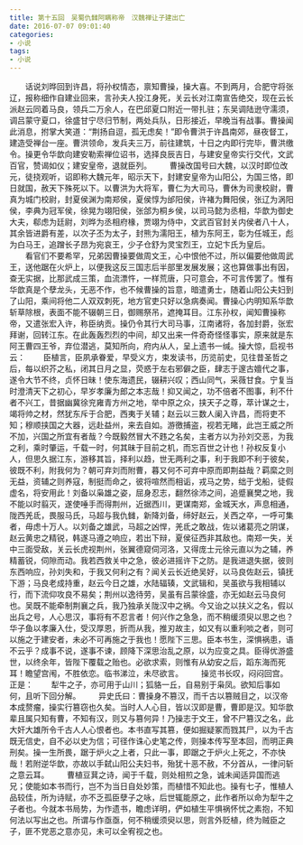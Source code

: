 ```yaml
---
title: 第十五回　吴蜀仇雠阿瞒称帝　汉魏禅让子建出亡
date: 2016-07-07 09:01:40
categories:
- 小说
tags:
- 小说
---
```

　　话说刘晔回到许昌，将孙权情态，禀知曹操，操大喜。不到两月，合肥守将张辽，报称细作自建业回来，言孙夫人投江身死，关云长对江南宣告绝交，现在云长派赵云同着马良，领兵二万余人，在巴邱夏口附近一带扎驻；东吴调陆逊守濡须，调吕蒙守夏口，徐盛甘宁尽归节制，两处兵队，日形接近，早晚当有战事。<!-- more -->曹操闻此消息，拊掌大笑道：“荆扬自逗，孤无虑矣！”即令曹洪于许昌南郊，昼夜督工，建造受禅台一座。曹洪领命，发兵夫三万，前往建筑，十日之内即行完毕，曹洪缴令。操更令华歆向建安勒索禅位诏书，选择良辰吉日，与建安皇帝实行交代，文武百官，赞谒如仪；建安皇帝，退就臣列。
　　曹操改国号曰大魏，以汉时即位改元，徒挠观听，诏即称大魏元年，昭示天下，封建安皇帝为山阳公，为国三恪，即日就国，赦天下殊死以下。以曹洪为大将军，曹仁为大司马，曹休为司隶校尉，曹真为城门校尉，封夏侯渊为南郑侯，夏侯惇为邰阳侯，许褚为舞阳侯，张辽为涡阳侯，李典为冠军侯，徐晃为翊阳侯，张郃为桐乡侯，以司马懿为丞相，华歆为御史大夫，郗虑为廷尉，刘晔为丞相府椽，贾翊为侍中，文武百官封关内侯者八十人，其余皆进爵有差，以次子丕为太子，封熊为濡阳王，植为东阿王，彰为任城王，彪为白马王，追蹭长子昂为宛哀王，少子仓舒为灵宝烈王，立妃卞氏为皇后。
　　看官们不要希罕，兄弟因曹操要做周文王，心中恨他不过，所以偏要他做周武王，送他踞在火炉上，以便我这反三国志后半部里发展发展；这也算做事出有因，查无实据，比那武成三策，血流漂忤，一样荒唐，只可意会，不可言传罢了。惟有华歆真是个孽龙头，无恶不作，也不候曹操的旨意，暗遣勇士，随着山阳公夫妇到了山阳，乘间将他二人双双刺死，地方官吏只好以急病奏闻。曹操心内明知系华歆斩草除根，表面不能不辍朝三日，御赐祭吊，遮掩耳目。江东孙权，闻知曹操称帝，又遣张宏入许，称臣纳贡。操仍令其行大司马事，江南诸将，各加封爵，张宏拜谢，回转江东。在此轰轰烈烈的中间，却又出来一件奇奇怪怪事实，原来就是东阿王曹四王爷，弃位潜逃，莫知所向，府内从人，呈上遗书一缄。操大惊，启视书云：
　　臣植言，臣夙承眷爱，早受义方，束发读书，历览前史，见往昔圣哲之后，每以织芥之私，闭其日月之显，荧惑于左右邪僻之臣，肆志于邃古嬗代之事，遂令大节不终，贞怀日昧！使东海遗民，辍耕兴叹；西山同气，采薇甘食。宁复当时澄清天下之初心，早岁孝廉为郎之本志哉！抑又闻之，功不倍者不图事，利不什者不兴工，昔据幽冀徐兖雍青方州之地，举中原之众，挟天子之尊，萃计谋之士，竭将帅之材，然犹东斥于合肥，西夷于关辅；赵云以三数人阑入许昌，而将吏不知；穆顺挟国之大器，远赴益州，来去自如。游徼捕盗，视若无睹，此岂王威之所不加，兴国之所宜有者哉？今既毅然冒大不韪之名矣，主者方以为孙刘交恶，为我之利，乘时肇运，千载一时，何其昧于目前之机，而忘百世之计也！孙权反复小人，但思久据江东，游移其旨，择利以趋，世无两利之事，利于我即不利于彼矣，彼既不利，附我何为？朝可弃刘而附曹，暮又何不可弃中原而即荆益哉？羁縻之则无益，资辅之则养寇，制挺而命之，彼将喧然而相诟，戎马之势，绌于戈船，徒假虚名，将安用此！刘备以枭雄之姿，屈身忍志，翻然徐沛之间，追蹙襄樊之地，我不能以时翦灭，遂使唾手而得荆州，近据西川，更谋南郑，金城天水，声息相通，陇西羌氐，畏服马氏，马超与我仇雠，新降刘备，缔好赵云，关西之卒，一呼可集者，毋虑十万人。以刘备之雄武，马超之凶悍，羌氐之敢战，佐以诸葛亮之阴谋，赵云黄忠之精锐，韩遂马遵之响应，若出下辩，夏侯征西非其敌也。南郑一失，关中三面受敌，关云长虎视荆州，张翼德窥伺河洛，又得庞士元徐元直以为之辅，养精蓄锐，伺隙而动。我若西救关中之急，彼必进摇许下之防。是我进退失据，彼则东西响应，孙刘失和，于我又何利之有？闻关云长近绝吴好，以马良佐赵云，镇抚下游；马良老成持重，赵云今日之雄，水陆辐辏，文武辑和，吴虽欲与我相辅以行，而下流仰攻良不易矣；荆州以逸待劳，吴虽有吕蒙徐盛，亦无如赵云马良何也。吴既不能牵制荆襄之兵，我乃独承关陇汉中之祸。今又诒之以扶义之名，假以出兵之号，人心思汉，事将有不忍言者！何兴作之急急，而不稍缓须臾以思之也？华子鱼以孝廉入仕，受汉厚恩，折而从我，推刃故主，如又有以重利啖之者，则可以施之于建安者，未必不可再施之于我也！愿陛下三思。臣本书生，深惧祸患，语不云乎？成事不说，遂事不谏，顾降下深思治乱之原，以为应变之具。臣得优游盛世，以终余年，皆陛下覆载之贻也。必欲求索，则惟有从幼安之后，蹈东海而死耳！瞻望宫闱，不胜依恋。临书涕泣，未尽欲言。
　　操览书长叹，闷闷回宫。正是：
　　犁牛之子，亦可用于山川；狐貉一丘，自易别于枭凤。欲知后事如何，且听下回分解。
　　异史氏曰：曹操身不篡汉，而千古以篡贼目之，以汉帝本成赘瘤，操实行篡窃也久矣。当时人人心目，皆以汉即是曹，曹即是汉。知华歆辈且属只知有曹，不知有汉，则又与篡何异！乃操志于文王，曾不尸篡汉之名，此大奸大雄所令千古人人心恨者也。本书直写其篡，便如掘疑冢而戮其尸，以为千古既无信史，自不必以史为信；可径作诛心史笔之传，则操本传写至本回，而明正典刑矣。操一生所畏，踞于炉火之上者，只此一事，即踞之于炉火上死之，不亦快哉！若附逆华歆，亦故以手弑山阳公夫妇书，殆犹十恶不赦，不分首从，一律问斩之意云耳。
　　曹植豆萁之诗，闻于千载，则处相煎之急，诚未闻适异国而逃兄；使能如本书而行，岂不为当日自处妙策，而植惜不知此也。操有七子，惟植人品较佳，所为诗赋，亦不乏孤臣孽子之咏，后世辄能原之，此作者所以命为犁牛之子者也。今就本书局势，为作遗书，瞻虑详明，俨如植生平惧祸怀忧之素抱，不知何法以写出之也。所谓与作亟亟，何不稍缓须臾以思，则言外贬植，终为贼臣之子，匪不党恶之意亦见，未可以全宥视之也。